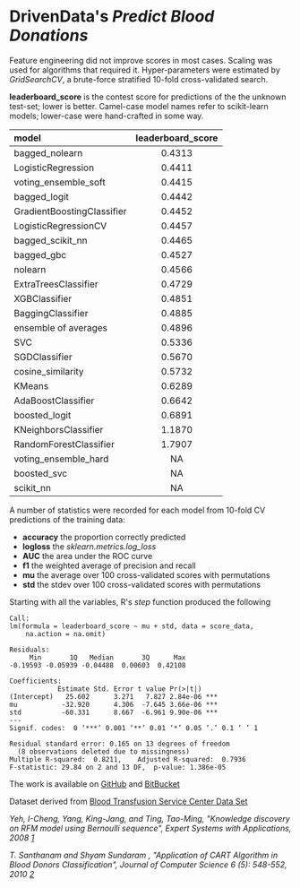 # DrivenData's *Predict Blood Donations*

Feature engineering did not improve scores in most cases. Scaling was used for  algorithms that required it. Hyper-parameters were estimated by *GridSearchCV*, a brute-force stratified 10-fold cross-validated search.

**leaderboard_score** is the contest score for predictions of the the unknown test-set; lower is better. Camel-case model names refer to scikit-learn models; lower-case were hand-crafted in some way.

|model                      | leaderboard_score|
|:--------------------------|:-----------------:|
|bagged_nolearn             |            0.4313|
|LogisticRegression         |            0.4411|
|voting_ensemble_soft       |            0.4415|
|bagged_logit               |            0.4442|
|GradientBoostingClassifier |            0.4452|
|LogisticRegressionCV       |            0.4457|
|bagged_scikit_nn           |            0.4465|
|bagged_gbc                 |            0.4527|
|nolearn                    |            0.4566|
|ExtraTreesClassifier       |            0.4729|
|XGBClassifier              |            0.4851|
|BaggingClassifier          |            0.4885|
|ensemble of averages       |            0.4896|
|SVC                        |            0.5336|
|SGDClassifier              |            0.5670|
|cosine_similarity          |            0.5732|
|KMeans                     |            0.6289|
|AdaBoostClassifier         |            0.6642|
|boosted_logit              |            0.6891|
|KNeighborsClassifier       |            1.1870|
|RandomForestClassifier     |            1.7907|
|voting_ensemble_hard       |                NA|
|boosted_svc                |                NA|
|scikit_nn                  |                NA|


A number of statistics were recorded for each model from 10-fold CV predictions of the training data:   
  * **accuracy**  the proportion correctly predicted
  * **logloss**  the *sklearn.metrics.log_loss*
  * **AUC**  the area under the ROC curve
  * **f1**   the weighted average of precision and recall
  * **mu** the average over 100 cross-validated scores with permutations
  * **std** the stdev over 100 cross-validated scores with permutations

Starting with all the variables, R's *step* function produced the following
```
Call:
lm(formula = leaderboard_score ~ mu + std, data = score_data,
    na.action = na.omit)

Residuals:
     Min       1Q   Median       3Q      Max
-0.19593 -0.05939 -0.04488  0.00603  0.42108

Coefficients:
            Estimate Std. Error t value Pr(>|t|)
(Intercept)   25.602      3.271   7.827 2.84e-06 ***
mu           -32.920      4.306  -7.645 3.66e-06 ***
std          -60.331      8.667  -6.961 9.90e-06 ***
---
Signif. codes:  0 ‘***’ 0.001 ‘**’ 0.01 ‘*’ 0.05 ‘.’ 0.1 ‘ ’ 1

Residual standard error: 0.165 on 13 degrees of freedom
  (8 observations deleted due to missingness)
Multiple R-squared:  0.8211,	Adjusted R-squared:  0.7936
F-statistic: 29.84 on 2 and 13 DF,  p-value: 1.386e-05
```

The work is available on [GitHub](https://github.com/grfiv/predict-blood-donations) and [BitBucket](https://bitbucket.org/grfiv/predict-blood-donations/)

Dataset derived from [Blood Transfusion Service Center Data Set](https://archive.ics.uci.edu/ml/datasets/Blood+Transfusion+Service+Center)

<cite>Yeh, I-Cheng, Yang, King-Jang, and Ting, Tao-Ming, "Knowledge discovery on RFM model using Bernoulli sequence", Expert Systems with Applications, 2008 [1]</cite>

[1]:http://dl.acm.org/citation.cfm?id=1498365

<cite>T. Santhanam and Shyam Sundaram , "Application of CART Algorithm in Blood Donors Classification", Journal of Computer Science 6 (5): 548-552, 2010  [2]</cite>

[2]:http://citeseerx.ist.psu.edu/viewdoc/download?doi=10.1.1.165.8749&rep=rep1&type=pdf
